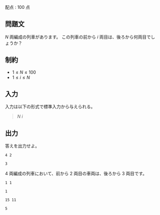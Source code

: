 配点 : $100$ 点

## 問題文

$N$ 両編成の列車があります。
この列車の前から $i$ 両目は、後ろから何両目でしょうか？

## 制約

- $1 \leq N \leq 100$
- $1 \leq i \leq N$

## 入力

入力は以下の形式で標準入力から与えられる。

> $N$ $i$

## 出力

答えを出力せよ。

```input1
4 2
```

```output1
3
```

$4$ 両編成の列車において、前から $2$ 両目の車両は、後ろから $3$ 両目です。

```input2
1 1
```

```output2
1
```

```input3
15 11
```

```output3
5
```